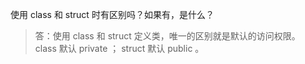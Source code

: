 使用 class 和 struct 时有区别吗？如果有，是什么？

> 答：使用 class 和 struct 定义类，唯一的区别就是默认的访问权限。  
> class 默认 private ； struct 默认 public 。
